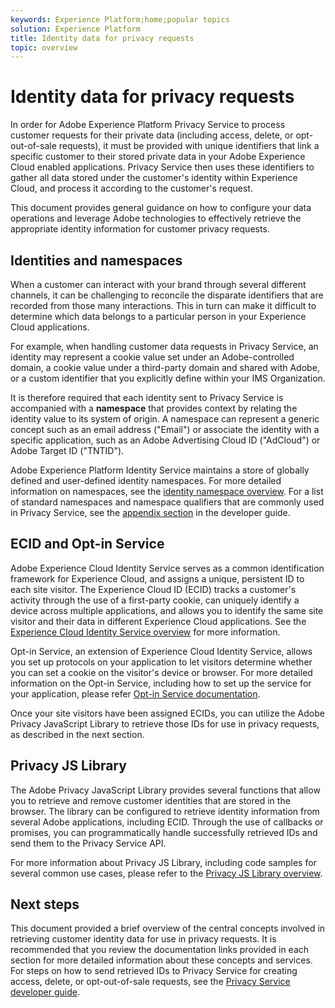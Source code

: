 ```yaml
---
keywords: Experience Platform;home;popular topics
solution: Experience Platform
title: Identity data for privacy requests
topic: overview
---
```


# Identity data for privacy requests

In order for Adobe Experience Platform Privacy Service to process customer requests for their private data (including access, delete, or opt-out-of-sale requests), it must be provided with unique identifiers that link a specific customer to their stored private data in your Adobe Experience Cloud enabled applications. Privacy Service then uses these identifiers to gather all data stored under the customer's identity within Experience Cloud, and process it according to the customer's request.

This document provides general guidance on how to configure your data operations and leverage Adobe technologies to effectively retrieve the appropriate identity information for customer privacy requests.

## Identities and namespaces

When a customer can interact with your brand through several different channels, it can be challenging to reconcile the disparate identifiers that are recorded from those many interactions. This in turn can make it difficult to determine which data belongs to a particular person in your Experience Cloud applications.

For example, when handling customer data requests in Privacy Service, an identity may represent a cookie value set under an Adobe-controlled domain, a cookie value under a third-party domain and shared with Adobe, or a custom identifier that you explicitly define within your IMS Organization.

It is therefore required that each identity sent to Privacy Service is accompanied with a **namespace** that provides context by relating the identity value to its system of origin. A namespace can represent a generic concept such as an email address ("Email") or associate the identity with a specific application, such as an Adobe Advertising Cloud ID ("AdCloud") or Adobe Target ID ("TNTID").

Adobe Experience Platform Identity Service maintains a store of globally defined and user-defined identity namespaces. For more detailed information on namespaces, see the [identity namespace overview](../identity-service/namespaces.md). For a list of standard namespaces and namespace qualifiers that are commonly used in Privacy Service, see the [appendix section](api/appendix.md) in the developer guide.

## ECID and Opt-in Service

Adobe Experience Cloud Identity Service serves as a common identification framework for Experience Cloud, and assigns a unique, persistent ID to each site visitor. The Experience Cloud ID (ECID) tracks a customer's activity through the use of a first-party cookie, can uniquely identify a device across multiple applications, and allows you to identify the same site visitor and their data in different Experience Cloud applications. See the [Experience Cloud Identity Service overview](https://docs.adobe.com/content/help/en/id-service/using/intro/overview.html) for more information.

Opt-in Service, an extension of Experience Cloud Identity Service, allows you set up protocols on your application to let visitors determine whether you can set a cookie on the visitor's device or browser. For more detailed information on the Opt-in Service, including how to set up the service for your application, please refer [Opt-in Service documentation](https://docs.adobe.com/content/help/en/id-service/using/implementation/opt-in-service/optin-overview.html).

Once your site visitors have been assigned ECIDs, you can utilize the Adobe Privacy JavaScript Library to retrieve those IDs for use in privacy requests, as described in the next section.

## Privacy JS Library

The Adobe Privacy JavaScript Library provides several functions that allow you to retrieve and remove customer identities that are stored in the browser. The library can be configured to retrieve identity information from several Adobe applications, including ECID. Through the use of callbacks or promises, you can programmatically handle successfully retrieved IDs and send them to the Privacy Service API.

For more information about Privacy JS Library, including code samples for several common use cases, please refer to the [Privacy JS Library overview](js-library.md).

## Next steps

This document provided a brief overview of the central concepts involved in retrieving customer identity data for use in privacy requests. It is recommended that you review the documentation links provided in each section for more detailed information about these concepts and services. For steps on how to send retrieved IDs to Privacy Service for creating access, delete, or opt-out-of-sale requests, see the [Privacy Service developer guide](api/getting-started.md).